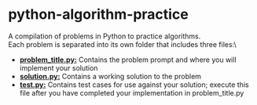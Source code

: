 # python-algorithm-practice

A compilation of problems in Python to practice algorithms.\
Each problem is separated into its own folder that includes three files:\
- <ins>**problem_title.py:**</ins> Contains the problem prompt and where you will implement your solution
- <ins>**solution.py:**</ins> Contains a working solution to the problem
- <ins>**test.py:**</ins> Contains test cases for use against your solution; execute this file after you have completed your implementation in problem_title.py